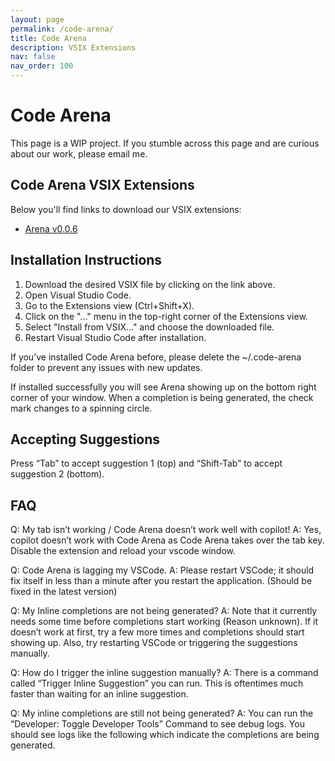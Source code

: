 ```yaml
---
layout: page
permalink: /code-arena/
title: Code Arena
description: VSIX Extensions
nav: false
nav_order: 100
---
```


# Code Arena

This page is a WIP project. If you stumble across this page and are curious about our work, please email me.

## Code Arena VSIX Extensions

Below you'll find links to download our VSIX extensions:

- [Arena v0.0.6](/assets/vsix/arena-0.0.6.vsix)

## Installation Instructions

1. Download the desired VSIX file by clicking on the link above.
2. Open Visual Studio Code.
3. Go to the Extensions view (Ctrl+Shift+X).
4. Click on the "..." menu in the top-right corner of the Extensions view.
5. Select "Install from VSIX..." and choose the downloaded file.
6. Restart Visual Studio Code after installation.

If you’ve installed Code Arena before, please delete the ~/.code-arena folder to prevent any issues with new updates.

If installed successfully you will see Arena showing up on the bottom right corner of your window. 
When a completion is being generated, the check mark changes to a spinning circle.

## Accepting Suggestions
Press “Tab” to accept suggestion 1 (top) and “Shift-Tab” to accept suggestion 2 (bottom).

## FAQ
Q: My tab isn’t working / Code Arena doesn’t work well with copilot!
A: Yes, copilot doesn’t work with Code Arena as Code Arena takes over the tab key. Disable the extension and reload your vscode window.

Q: Code Arena is lagging my VSCode.
A: Please restart VSCode; it should fix itself in less than a minute after you restart the application. (Should be fixed in the latest version)

Q: My Inline completions are not being generated?
A: Note that it currently needs some time before completions start working (Reason unknown). If it doesn’t work at first, try a few more times and completions should start showing up.
Also, try restarting VSCode or triggering the suggestions manually.

Q: How do I trigger the inline suggestion manually?
A: There is a command called “Trigger Inline Suggestion” you can run. This is oftentimes much faster than waiting for an inline suggestion.

Q: My inline completions are still not being generated?
A: You can run the “Developer: Toggle Developer Tools” Command to see debug logs. You should see logs like the following which indicate the completions are being generated.